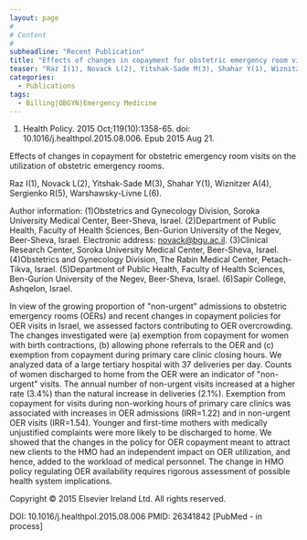 ```yaml
---
layout: page
#
# Content
#
subheadline: "Recent Publication"
title: "Effects of changes in copayment for obstetric emergency room visits on the utilization of obstetric emergency rooms."
teaser: "Raz I(1), Novack L(2), Yitshak-Sade M(3), Shahar Y(1), Wiznitzer A(4), Sergienko R(5), Warshawsky-Livne L(6)."
categories:
  - Publications
tags:
  - Billing|OBGYN|Emergency Medicine
---
```

1. Health Policy. 2015 Oct;119(10):1358-65. doi: 10.1016/j.healthpol.2015.08.006.
Epub 2015 Aug 21.

Effects of changes in copayment for obstetric emergency room visits on the
utilization of obstetric emergency rooms.

Raz I(1), Novack L(2), Yitshak-Sade M(3), Shahar Y(1), Wiznitzer A(4), Sergienko 
R(5), Warshawsky-Livne L(6).

Author information: 
(1)Obstetrics and Gynecology Division, Soroka University Medical Center,
Beer-Sheva, Israel. (2)Department of Public Health, Faculty of Health Sciences,
Ben-Gurion University of the Negev, Beer-Sheva, Israel. Electronic address:
novack@bgu.ac.il. (3)Clinical Research Center, Soroka University Medical Center, 
Beer-Sheva, Israel. (4)Obstetrics and Gynecology Division, The Rabin Medical
Center, Petach-Tikva, Israel. (5)Department of Public Health, Faculty of Health
Sciences, Ben-Gurion University of the Negev, Beer-Sheva, Israel. (6)Sapir
College, Ashqelon, Israel.

In view of the growing proportion of "non-urgent" admissions to obstetric
emergency rooms (OERs) and recent changes in copayment policies for OER visits in
Israel, we assessed factors contributing to OER overcrowding. The changes
investigated were (a) exemption from copayment for women with birth contractions,
(b) allowing phone referrals to the OER and (c) exemption from copayment during
primary care clinic closing hours. We analyzed data of a large tertiary hospital 
with 37 deliveries per day. Counts of women discharged to home from the OER were 
an indicator of "non-urgent" visits. The annual number of non-urgent visits
increased at a higher rate (3.4%) than the natural increase in deliveries (2.1%).
Exemption from copayment for visits during non-working hours of primary care
clinics was associated with increases in OER admissions (IRR=1.22) and in
non-urgent OER visits (IRR=1.54). Younger and first-time mothers with medically
unjustified complaints were more likely to be discharged to home. We showed that 
the changes in the policy for OER copayment meant to attract new clients to the
HMO had an independent impact on OER utilization, and hence, added to the
workload of medical personnel. The change in HMO policy regulating OER
availability requires rigorous assessment of possible health system implications.

Copyright © 2015 Elsevier Ireland Ltd. All rights reserved.

DOI: 10.1016/j.healthpol.2015.08.006 
PMID: 26341842  [PubMed - in process]
